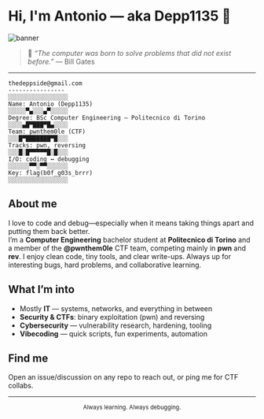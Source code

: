 # Hi, I'm Antonio — aka **Depp1135** 👋

![banner](https://user-images.githubusercontent.com/placeholder/hero.gif)

> 💬 *“The computer was born to solve problems that did not exist before.”* — Bill Gates

---

```text
thedeppside@gmail.com                                                   
----------------                                                        ░░░░░░░░░░░░░░░░░
Name: Antonio (Depp1135)                                                ░░░░░▀▄░░░▄▀░░░░░
Degree: BSc Computer Engineering — Politecnico di Torino                ░░░░▄█▀███▀█▄░░░░
Team: pwnthem0le (CTF)                                                  ░░░█▀███████▀█░░░
Tracks: pwn, reversing                                                  ░░░█░█▀▀▀▀▀█░█░░░
I/O: coding ↔ debugging                                                 ░░░░░░▀▀░▀▀░░░░░░
Key: flag(b0f_g03s_brrr)                                                ░░░░░░░░░░░░░░░░░
```



## About me
I love to code and debug—especially when it means taking things apart and putting them back better.  
I’m a **Computer Engineering** bachelor student at **Politecnico di Torino** and a member of the **@pwnthem0le** CTF team, competing mainly in **pwn** and **rev**. I enjoy clean code, tiny tools, and clear write-ups. Always up for interesting bugs, hard problems, and collaborative learning.

## What I’m into
- Mostly **IT** — systems, networks, and everything in between
- **Security & CTFs**: binary exploitation (pwn) and reversing
- **Cybersecurity** — vulnerability research, hardening, tooling
- **Vibecoding** — quick scripts, fun experiments, automation


## Find me
Open an issue/discussion on any repo to reach out, or ping me for CTF collabs.

---

<p align="center">
  <sub>Always learning. Always debugging.</sub>
</p>
